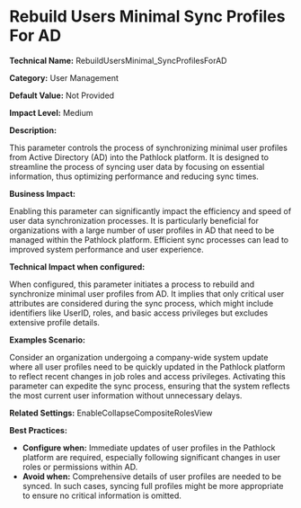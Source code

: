 # Rebuild Users Minimal Sync Profiles For AD

**Technical Name:** RebuildUsersMinimal_SyncProfilesForAD

**Category:** User Management

**Default Value:** Not Provided

**Impact Level:** Medium

**Description:**

This parameter controls the process of synchronizing minimal user profiles from Active Directory (AD) into the Pathlock platform. It is designed to streamline the process of syncing user data by focusing on essential information, thus optimizing performance and reducing sync times.

**Business Impact:**

Enabling this parameter can significantly impact the efficiency and speed of user data synchronization processes. It is particularly beneficial for organizations with a large number of user profiles in AD that need to be managed within the Pathlock platform. Efficient sync processes can lead to improved system performance and user experience.

**Technical Impact when configured:**

When configured, this parameter initiates a process to rebuild and synchronize minimal user profiles from AD. It implies that only critical user attributes are considered during the sync process, which might include identifiers like UserID, roles, and basic access privileges but excludes extensive profile details.

**Examples Scenario:**

Consider an organization undergoing a company-wide system update where all user profiles need to be quickly updated in the Pathlock platform to reflect recent changes in job roles and access privileges. Activating this parameter can expedite the sync process, ensuring that the system reflects the most current user information without unnecessary delays.

**Related Settings:** EnableCollapseCompositeRolesView

**Best Practices:** 

- **Configure when:** Immediate updates of user profiles in the Pathlock platform are required, especially following significant changes in user roles or permissions within AD.
- **Avoid when:** Comprehensive details of user profiles are needed to be synced. In such cases, syncing full profiles might be more appropriate to ensure no critical information is omitted.